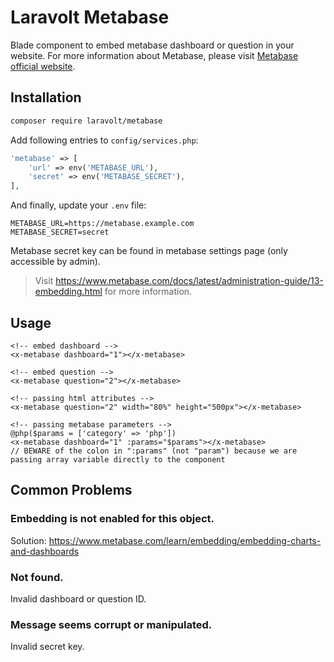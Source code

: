 # Laravolt Metabase
Blade component to embed metabase dashboard or question in your website.
For more information about Metabase, please visit [Metabase official website](https://metabase.com/).

## Installation
```bash
composer require laravolt/metabase
```

Add following entries to `config/services.php`:
```php
'metabase' => [
    'url' => env('METABASE_URL'),
    'secret' => env('METABASE_SECRET'),
],
```

And finally, update your `.env` file:
```dotenv
METABASE_URL=https://metabase.example.com
METABASE_SECRET=secret
```
Metabase secret key can be found in metabase settings page (only accessible by admin).
> Visit https://www.metabase.com/docs/latest/administration-guide/13-embedding.html for more information.

## Usage
```blade
<!-- embed dashboard -->
<x-metabase dashboard="1"></x-metabase>

<!-- embed question -->
<x-metabase question="2"></x-metabase>

<!-- passing html attributes -->
<x-metabase question="2" width="80%" height="500px"></x-metabase>

<!-- passing metabase parameters -->
@php($params = ['category' => 'php'])
<x-metabase dashboard="1" :params="$params"></x-metabase> 
// BEWARE of the colon in ":params" (not "param") because we are passing array variable directly to the component
 ```

## Common Problems

### Embedding is not enabled for this object.
Solution: https://www.metabase.com/learn/embedding/embedding-charts-and-dashboards

### Not found.
Invalid dashboard or question ID.

### Message seems corrupt or manipulated.
Invalid secret key.
